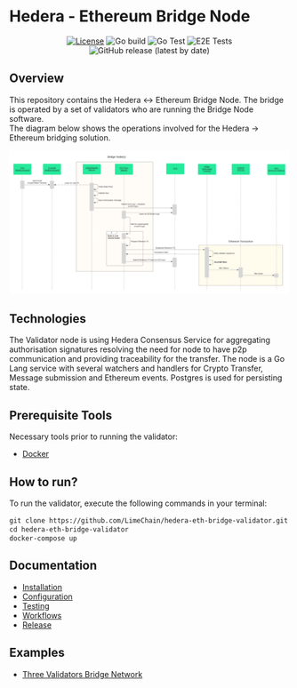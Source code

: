 # Hedera - Ethereum Bridge Node

<div align="center">

[![License](https://img.shields.io/badge/License-Apache%202.0-blue.svg)](https://opensource.org/licenses/Apache-2.0)
![Go build](https://github.com/LimeChain/hedera-eth-bridge-validator/workflows/Go%20build/badge.svg)
![Go Test](https://github.com/LimeChain/hedera-eth-bridge-validator/workflows/Go%20Test/badge.svg)
![E2E Tests](https://github.com/LimeChain/hedera-eth-bridge-validator/workflows/E2E%20Tests/badge.svg)
![GitHub release (latest by date)](https://img.shields.io/github/v/release/LimeChain/hedera-eth-bridge-validator)

</div>

## Overview 
This repository contains the Hedera <-> Ethereum Bridge Node. The bridge is operated by a set of validators who are running the Bridge Node software.  
The diagram below shows the operations involved for the Hedera -> Ethereum bridging solution.

<p align="center">

![Hedera-Ethereum-MVP](docs/images/hedera-eth-mvp.png "Hedera->Ethereum") 

</p>

## Technologies
The Validator node is using Hedera Consensus Service for aggregating authorisation signatures resolving the need for node to have p2p communication and providing traceability for the transfer.
The node is a Go Lang service with several watchers and handlers for Crypto Transfer, Message submission and Ethereum events.
Postgres is used for persisting state. 

## Prerequisite Tools

Necessary tools prior to running the validator:

- [Docker](https://www.docker.com/products/docker-desktop)

## How to run?

To run the validator, execute the following commands in your terminal:

```
git clone https://github.com/LimeChain/hedera-eth-bridge-validator.git
cd hedera-eth-bridge-validator
docker-compose up
```

## Documentation
 - [Installation](docs/installation.md)
 - [Configuration](docs/configuration.md)
 - [Testing](docs/testing.md)
 - [Workflows](docs/workflows.md)
 - [Release](docs/release.md)

## Examples
* [Three Validators Bridge Network](./examples/three-validators/README.md)